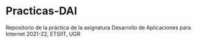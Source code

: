 # Practicas-DAI
Repositorio de la práctica de la asignatura Desarrollo de Aplicaciones para Internet 2021-22, ETSIIT, UGR
